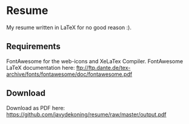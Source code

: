 # Resume

My resume written in LaTeX for no good reason :).

## Requirements

FontAwesome for the web-icons and XeLaTex Compiler. FontAwesome LaTeX documentation here: ftp://ftp.dante.de/tex-archive/fonts/fontawesome/doc/fontawesome.pdf

## Download
Download as PDF here: https://github.com/javydekoning/resume/raw/master/output.pdf